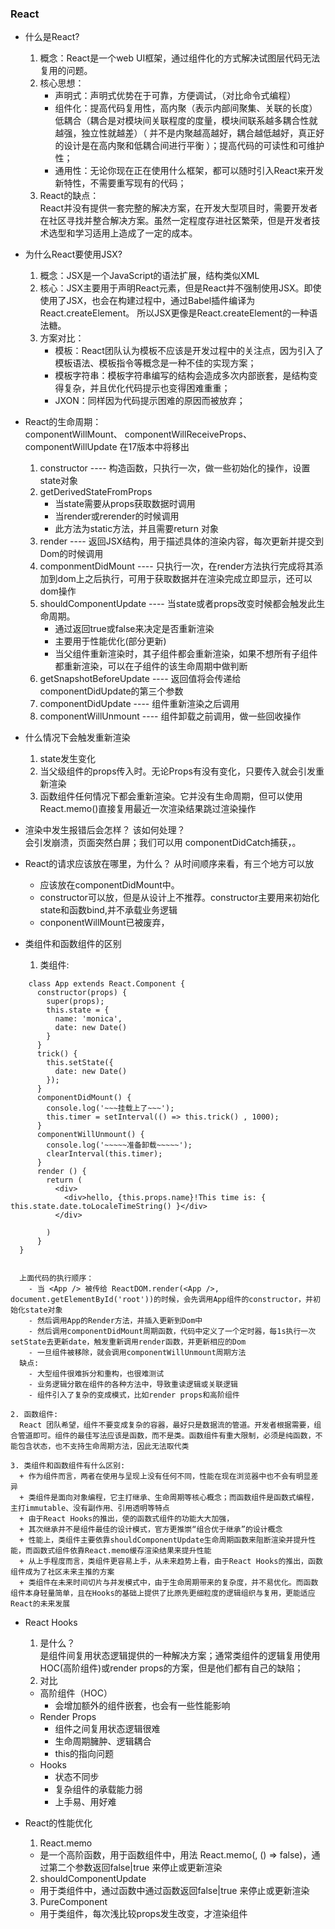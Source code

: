 ### React
  
  * 什么是React?     
    1. 概念：React是一个web UI框架，通过组件化的方式解决试图层代码无法复用的问题。
    2. 核心思想：  
        + 声明式：声明式优势在于可靠，方便调试，（对比命令式编程）   
        + 组件化：提高代码复用性，高内聚（表示内部间聚集、关联的长度）低耦合（耦合是对模块间关联程度的度量，模块间联系越多耦合性就越强，独立性就越差）（
                  并不是内聚越高越好，耦合越低越好，真正好的设计是在高内聚和低耦合间进行平衡 ）；提高代码的可读性和可维护性；   
        + 通用性：无论你现在正在使用什么框架，都可以随时引入React来开发新特性，不需要重写现有的代码；
    3. React的缺点：  
        React并没有提供一套完整的解决方案，在开发大型项目时，需要开发者在社区寻找并整合解决方案。虽然一定程度存进社区繁荣，但是开发者技术选型和学习适用上造成了一定的成本。  
  
  * 为什么React要使用JSX?
    1. 概念：JSX是一个JavaScript的语法扩展，结构类似XML   
    2. 核心：JSX主要用于声明React元素，但是React并不强制使用JSX。即使使用了JSX，也会在构建过程中，通过Babel插件编译为React.createElement。
             所以JSX更像是React.createElement的一种语法糖。     
    3. 方案对比：  
       + 模板：React团队认为模板不应该是开发过程中的关注点，因为引入了模板语法、模板指令等概念是一种不佳的实现方案；
       + 模板字符串：模板字符串编写的结构会造成多次内部嵌套，是结构变得复杂，并且优化代码提示也变得困难重重；   
       + JXON：同样因为代码提示困难的原因而被放弃；   
  
  * React的生命周期：  
    componentWillMount、 componentWillReceiveProps、componentWillUpdate 在17版本中将移出   
    1. constructor  ----  构造函数，只执行一次，做一些初始化的操作，设置state对象        
    2. getDerivedStateFromProps        
       + 当state需要从props获取数据时调用
       + 当render或rerender的时候调用
       + 此方法为static方法，并且需要return 对象  
    3. render  ----  返回JSX结构，用于描述具体的渲染内容，每次更新并提交到Dom的时候调用   
    4. componmentDidMount  ----  只执行一次，在render方法执行完成将其添加到dom上之后执行，可用于获取数据并在渲染完成立即显示，还可以dom操作
    5. shouldComponentUpdate  ----  当state或者props改变时候都会触发此生命周期。   
       + 通过返回true或false来决定是否重新渲染 
       + 主要用于性能优化(部分更新)  
       + 当父组件重新渲染时，其子组件都会重新渲染，如果不想所有子组件都重新渲染，可以在子组件的该生命周期中做判断   
    6. getSnapshotBeforeUpdate  ----  返回值将会传递给componentDidUpdate的第三个参数         
    7. componentDidUpdate  ----  组件重新渲染之后调用   
    8. componentWillUnmount  ----  组件卸载之前调用，做一些回收操作    
  
  * 什么情况下会触发重新渲染
    1. state发生变化  
    2. 当父级组件的props传入时。无论Props有没有变化，只要传入就会引发重新渲染   
    3. 函数组件任何情况下都会重新渲染。它并没有生命周期，但可以使用React.memo()直接复用最近一次渲染结果跳过渲染操作  
    
    
  * 渲染中发生报错后会怎样？ 该如何处理？  
    会引发崩溃，页面突然白屏；我们可以用 componentDidCatch捕获，。
  
  * React的请求应该放在哪里，为什么？
    从时间顺序来看，有三个地方可以放   
      + 应该放在componentDidMount中。
      + constructor可以放，但是从设计上不推荐。constructor主要用来初始化state和函数bind,并不承载业务逻辑
      + conponentWillMount已被废弃，
    
  * 类组件和函数组件的区别   
    1. 类组件:   
```
    class App extends React.Component {
      constructor(props) {
        super(props);
        this.state = {
          name: 'monica',
          date: new Date()
        }
      }
      trick() {
        this.setState({
          date: new Date()
        });
      }
      componentDidMount() {
        console.log('~~~挂载上了~~~');
        this.timer = setInterval(() => this.trick() , 1000);
      }
      componentWillUnmount() {
        console.log('~~~~~准备卸载~~~~~');
        clearInterval(this.timer);
      }
      render () {
        return (
          <div>
            <div>hello, {this.props.name}!This time is: { this.state.date.toLocaleTimeString() }</div>
          </div> 

        )
      }
  }
    
```
      上面代码的执行顺序：      
        - 当 <App /> 被传给 ReactDOM.render(<App />, document.getElementById('root'))的时候，会先调用App组件的constructor，并初始化state对象   
        - 然后调用App的Render方法，并插入更新到Dom中   
        - 然后调用componentDidMount周期函数，代码中定义了一个定时器，每1s执行一次setState去更新date，触发重新调用render函数，并更新相应的Dom   
        - 一旦组件被移除，就会调用componentWillUnmount周期方法    
      缺点:   
        - 大型组件很难拆分和重构，也很难测试   
        - 业务逻辑分散在组件的各种方法中，导致重读逻辑或关联逻辑      
        - 组件引入了复杂的变成模式，比如render props和高阶组件   
    
    2. 函数组件: 
      React 团队希望，组件不要变成复杂的容器，最好只是数据流的管道。开发者根据需要，组合管道即可。组件的最佳写法应该是函数，而不是类。函数组件有重大限制，必须是纯函数，不能包含状态，也不支持生命周期方法，因此无法取代类
  
    3. 类组件和函数组件有什么区别:    
      + 作为组件而言，两者在使用与呈现上没有任何不同，性能在现在浏览器中也不会有明显差异  
      + 类组件是面向对象编程，它主打继承、生命周期等核心概念；而函数组件是函数式编程，主打immutable、没有副作用、引用透明等特点  
      + 由于React Hooks的推出，使的函数式组件的功能大大加强，
      + 其次继承并不是组件最佳的设计模式，官方更推崇“组合优于继承”的设计概念  
      + 性能上，类组件主要依靠shouldComponentUpdate生命周期函数来阻断渲染并提升性能，而函数式组件依靠React.memo缓存渲染结果来提升性能  
      + 从上手程度而言，类组件更容易上手，从未来趋势上看，由于React Hooks的推出，函数组件成为了社区未来主推的方案  
      + 类组件在未来时间切片与并发模式中，由于生命周期带来的复杂度，并不易优化。而函数组件本身轻量简单，且在Hooks的基础上提供了比原先更细粒度的逻辑组织与复用，更能适应React的未来发展   

* React Hooks  
  1. 是什么？  
    是组件间复用状态逻辑提供的一种解决方案；通常类组件的逻辑复用使用HOC(高阶组件)或render props的方案，但是他们都有自己的缺陷；
  2. 对比
    + 高阶组件（HOC）
      - 会增加额外的组件嵌套，也会有一些性能影响
    + Render Props
      - 组件之间复用状态逻辑很难
      - 生命周期臃肿、逻辑耦合
      - this的指向问题 
    + Hooks   
      - 状态不同步  
      - 复杂组件的承载能力弱  
      - 上手易、用好难
  
* React的性能优化   
  1. React.memo  
    + 是一个高阶函数，用于函数组件中，用法 React.memo(<Test />, () => false)，通过第二个参数返回false|true 来停止或更新渲染   
  2. shouldComponentUpdate  
    + 用于类组件中，通过函数中通过函数返回false|true 来停止或更新渲染   
  3. PureComponent  
    + 用于类组件，每次浅比较props发生改变，才渲染组件
